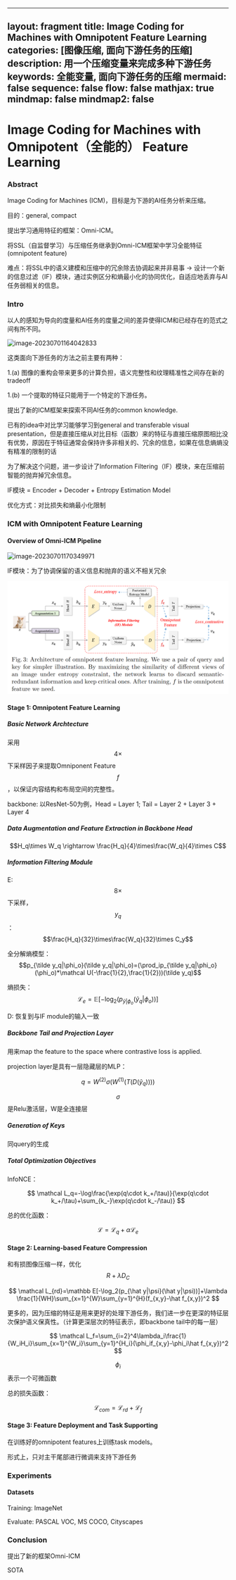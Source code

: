 

---
layout: fragment
title: Image Coding for Machines with Omnipotent Feature Learning
categories: [图像压缩, 面向下游任务的压缩]
description: 用一个压缩变量来完成多种下游任务
keywords: 全能变量, 面向下游任务的压缩
mermaid: false
sequence: false
flow: false
mathjax: true
mindmap: false
mindmap2: false
---

# Image Coding for Machines with Omnipotent（全能的） Feature Learning

### Abstract

Image Coding for  Machines (ICM)，目标是为下游的AI任务分析来压缩。

目的：general, compact

提出学习通用特征的框架：Omni-ICM。

将SSL（自监督学习）与压缩任务继承到Omni-ICM框架中学习全能特征(omnipotent feature)

难点：将SSL中的语义建模和压缩中的冗余除去协调起来并非易事 -> 设计一个新的信息过滤（IF）模块，通过实例区分和熵最小化的协同优化，自适应地丢弃与AI任务弱相关的信息。

### Intro

以人的感知为导向的度量和AI任务的度量之间的差异使得ICM和已经存在的范式之间有所不同。

![image-20230701164042833](C:\Users\Yimin\AppData\Roaming\Typora\typora-user-images\image-20230701164042833.png)

这类面向下游任务的方法之前主要有两种：

1.(a) 图像的重构会带来更多的计算负担，语义完整性和纹理精准性之间存在新的tradeoff

1.(b) 一个提取的特征只能用于一个特定的下游任务。

提出了新的ICM框架来探索不同AI任务的common knowledge.

已有的idea中对比学习能够学习到general and transferable visual presentation，但是直接压缩从对比目标（函数）来的特征与直接压缩原图相比没有优势，原因在于特征通常会保持许多非相关的、冗余的信息，如果在信息熵熵没有精准的限制的话

为了解决这个问题，进一步设计了Information Filtering（IF）模块，来在压缩前智能的抛弃掉冗余信息。

IF模块 = Encoder + Decoder + Entropy Estimation Model

优化方式：对比损失和熵最小化限制

### ICM with Omnipotent Feature Learning

#### Overview of Omni-ICM Pipeline

![image-20230701170349971](/assets/image-20230701170349971.png)

IF模块：为了协调保留的语义信息和抛弃的语义不相关冗余

![image-20230701171144630](./assets/image-20230701171144630.png)

#### Stage 1: Omnipotent Feature Learning

##### Basic Network Archtecture

采用$$4\times$$下采样因子来提取Omniponent Feature $$f$$，以保证内容结构和布局空间的完整性。

backbone: 以ResNet-50为例，Head = Layer 1; Tail = Layer 2 + Layer 3 + Layer 4

##### Data Augmentation and Feature Extraction in Backbone Head

$$H_q\times W_q \rightarrow \frac{H_q}{4}\times\frac{W_q}{4}\times C$$

##### Information Filtering Module

E: $$8\times$$下采样，$$y_q$$：$$\frac{H_q}{32}\times\frac{W_q}{32}\times C_y$$

全分解熵模型：$$p_{\tilde y_q|\phi_o}(\tilde y_q|\phi_o)=(\prod_ip_{\tilde y_q|\phi_o}(\phi_o)*\mathcal U(-\frac{1}{2},\frac{1}{2}))(\tilde y_q)$$

熵损失：$$\mathcal L_e=\mathbb E[-\log_2(p_{\tilde y|\phi_o}(\tilde y_q|\phi_o))]$$

D: 恢复到与IF module的输入一致

##### Backbone Tail and Projection Layer

用来map the feature to the space where contrastive loss is applied.

projection layer是具有一层隐藏层的MLP：

$$
q=W^{(2)}\sigma(W^{(1)}(T(D(\tilde y_q))))
$$

 $$\sigma$$是Relu激活层，W是全连接层

##### Generation of Keys

同query的生成

##### Total Optimization Objectives

InfoNCE：

$$
\mathcal L_q=-\log\frac{\exp(q\cdot k_+/\tau)}{\exp(q\cdot k_+/\tau)+\sum_{k_-}\exp(q\cdot k_-/\tau)}
$$

总的优化函数：

$$
\mathcal L=\mathcal L_q+\alpha\mathcal L_e
$$

#### Stage 2: Learning-based Feature Compression

和有损图像压缩一样，优化$$R+\lambda D_C$$

$$
\mathcal L_{rd}=\mathbb E[-\log_2(p_{\hat y|\psi}(\hat y|\psi))]+\lambda \frac{1}{WH}\sum_{x=1}^{W}\sum_{y=1}^{H}(f_{x,y}-\hat f_{x,y})^2
$$

更多的，因为压缩的特征是用来更好的处理下游任务，我们进一步在更深的特征层次保护语义保真性。（计算更深层次的特征表示，即backbone tail中的每一层）

$$
\mathcal L_f=\sum_{i=2}^4\lambda_i\frac{1}{W_iH_i}\sum_{x=1}^{W_i}\sum_{y=1}^{H_i}(\phi_if_{x,y}-\phi_i\hat f_{x,y})^2
$$

$$\phi_i$$表示一个可微函数

总的损失函数：

$$
\mathcal L_{com}=\mathcal L_{rd}+\mathcal L_f
$$

#### Stage 3: Feature Deployment and Task Supporting

在训练好的omnipotent features上训练task models。

形式上，只对主干尾部进行微调来支持下游任务

### Experiments

#### Datasets

Training: ImageNet

Evaluate: PASCAL VOC, MS COCO, Cityscapes

### Conclusion

提出了新的框架Omni-ICM

SOTA

